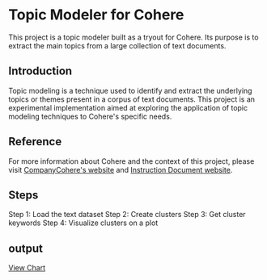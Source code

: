 # Topic Modeler for Cohere

This project is a topic modeler built as a tryout for Cohere. Its purpose is to extract the main topics from a large collection of text documents.

## Introduction

Topic modeling is a technique used to identify and extract the underlying topics or themes present in a corpus of text documents. This project is an experimental implementation aimed at exploring the application of topic modeling techniques to Cohere's specific needs.

## Reference

For more information about Cohere and the context of this project, please visit [CompanyCohere's website](https://www.Cohere.com) and [Instruction Document website](https://docs.cohere.com/page/topic-modeling).

## Steps

Step 1: Load the text dataset
Step 2: Create clusters
Step 3: Get cluster keywords
Step 4: Visualize clusters on a plot

## output
[View Chart](https://Alisasa.github.io/Topic-Modeler-Cohere-TryOut/chart.html)



